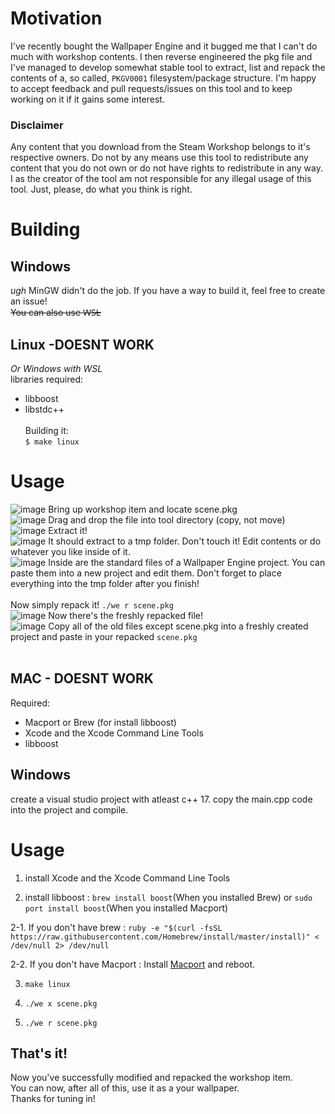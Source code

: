 # Motivation
I've recently bought the Wallpaper Engine and it bugged me that I can't do much with workshop contents. I then reverse engineered the pkg file and I've managed to develop somewhat stable tool to extract, list and repack the contents of a, so called, `PKGV0001` filesystem/package structure. I'm happy to accept feedback and pull requests/issues on this tool and to keep working on it if it gains some interest.
### Disclaimer
Any content that you download from the Steam Workshop belongs to it's respective owners. Do not by any means use this tool to redistribute any content that you do not own or do not have rights to redistribute in any way. I as the creator of the tool am not responsible for any illegal usage of this tool. Just, please, do what you think is right.
# Building
## Windows
*ugh* MinGW didn't do the job. If you have a way to build it, feel free to create an issue!<br>
~~You can also use W̶S̶L̶~~
## Linux -DOESNT WORK
*Or Windows with WSL*<br>
libraries required:<br>
* libboost
* libstdc++
<br><br>Building it:<br>`$ make linux`
# Usage
![image](https://i.imgur.com/r3YyzZo.png)
Bring up workshop item and locate scene.pkg<br>
![image](https://i.imgur.com/h9fKjsO.png)
Drag and drop the file into tool directory (copy, not move)<br>
![image](https://i.imgur.com/XFdaLht.png)
Extract it!<br>
![image](https://i.imgur.com/0rsDzlD.png)
It should extract to a tmp folder. Don't touch it! Edit contents or do whatever you like inside of it.<br>
![image](https://i.imgur.com/aM7c4jz.png)
Inside are the standard files of a Wallpaper Engine project. You can paste them into a new project and edit them. Don't forget to place everything into the tmp folder after you finish!<br><br>
Now simply repack it! `./we r scene.pkg`<br>
![image](https://i.imgur.com/4lFS1K1.png)
Now there's the freshly repacked file!<br>
![image](https://i.imgur.com/r3YyzZo.png)
Copy all of the old files except scene.pkg into a freshly created project and paste in your repacked `scene.pkg`<br><br>
## MAC - DOESNT WORK
Required:<br>
* Macport or Brew (for install libboost)
* Xcode and the Xcode Command Line Tools
* libboost

## Windows
create a visual studio project with atleast c++ 17.
copy the main.cpp code into the project and compile.

# Usage
1. install Xcode and the Xcode Command Line Tools

2. install libboost : `brew install boost`(When you installed Brew) or `sudo port install boost`(When you installed Macport)

2-1. If you don't have brew : `ruby -e "$(curl -fsSL https://raw.githubusercontent.com/Homebrew/install/master/install)" < /dev/null 2> /dev/null`

2-2. If you don't have Macport : Install [Macport](https://www.macports.org/) and reboot.

3. `make linux`

4. `./we x scene.pkg`

5. `./we r scene.pkg`


## That's it!
Now you've successfully modified and repacked the workshop item. <br>You can now, after all of this, use it as a your wallpaper.<br>
Thanks for tuning in!
